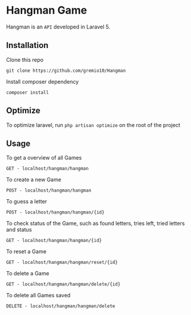 # Hangman Game

Hangman is an `API` developed in Laravel 5.

## Installation

Clone this repo

```git clone https://github.com/gremio10/Hangman```

Install composer dependency

```composer install```

## Optimize

To optimize laravel, run ```php artisan optimize``` on the root of the project

## Usage

To get a overview of all Games
```
GET - localhost/hangman/hangman
```

To create a new Game
```
POST - localhost/hangman/hangman
```

To guess a letter
```
POST - localhost/hangman/hangman/{id}
```

To check status of the Game, such as found letters, tries left, tried letters and status
```
GET - localhost/hangman/hangman/{id}
```

To reset a Game
```
GET - localhost/hangman/hangman/reset/{id}
```

To delete a Game
```
GET - localhost/hangman/hangman/delete/{id}
```

To delete all Games saved
```
DELETE - localhost/hangman/hangman/delete
```